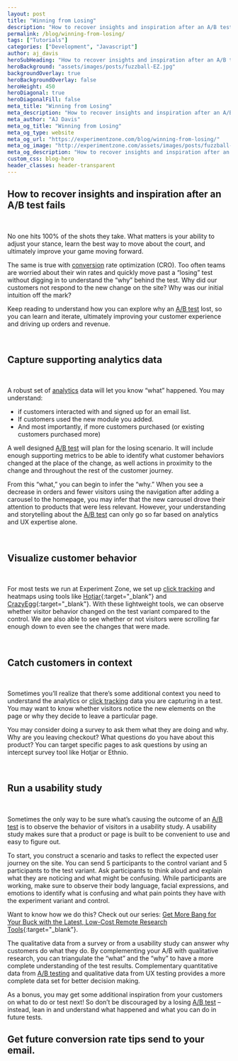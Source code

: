 ```yaml
---
layout: post
title: "Winning from Losing"
description: "How to recover insights and inspiration after an A/B test fails. Too often teams are worried about their win rates and quickly move past a “losing” test without digging in to understand the “why” behind the test."
permalink: /blog/winning-from-losing/
tags: ["Tutorials"]
categories: ["Development", "Javascript"]
author: aj_davis
heroSubHeading: "How to recover insights and inspiration after an A/B test fails"
heroBackground: "assets/images/posts/fuzzball-EZ.jpg"
backgroundOverlay: true
heroBackgroundOverlay: false
heroHeight: 450
heroDiagonal: true
heroDiagonalFill: false
meta_title: "Winning from Losing"
meta_description: "How to recover insights and inspiration after an A/B test fails. Too often teams are worried about their win rates and quickly move past a “losing” test without digging in to understand the “why” behind the test. Why did our customers not respond to the new change on the site? Why was our initial intuition off the mark?"
meta_author: "AJ Davis"
meta_og_title: "Winning from Losing"
meta_og_type: website
meta_og_url: "https://experimentzone.com/blog/winning-from-losing/"
meta_og_image: "http://experimentzone.com/assets/images/posts/fuzzball-EZ.jpg"
meta_og_description: "How to recover insights and inspiration after an A/B test fails. Too often teams are worried about their win rates and quickly move past a “losing” test without digging in to understand the “why” behind the test. Why did our customers not respond to the new change on the site? Why was our initial intuition off the mark?"
custom_css: blog-hero
header_classes: header-transparent
---
```


## How to recover insights and inspiration after an A/B test fails

&nbsp;

No one hits 100% of the shots they take. What matters is your ability to adjust your stance, learn the best way to move about the court, and ultimately improve your game moving forward.

The same is true with <a class="glossary-word" href="https://experimentzone.com/support/glossary/#Conversion">conversion</a> rate optimization (CRO). Too often teams are worried about their win rates and quickly move past a “losing” test without digging in to understand the “why” behind the test. Why did our customers not respond to the new change on the site? Why was our initial intuition off the mark?

Keep reading to understand how you can explore why an <a class="glossary-word" href="https://experimentzone.com/support/glossary/#AB-Testing">A/B test</a> lost, so you can learn and iterate, ultimately improving your customer experience and driving up orders and revenue.

&nbsp;

## Capture supporting analytics data

&nbsp;

A robust set of <a class="glossary-word" href="https://experimentzone.com/support/glossary/#Analytics">analytics</a> data will let you know “what” happened. You may understand:

- if customers interacted with and signed up for an email list.
- If customers used the new module you added.
- And most importantly, if more customers purchased (or existing customers purchased more)

A well designed <a class="glossary-word" href="https://experimentzone.com/support/glossary/#AB-Testing">A/B test</a> will plan for the losing scenario. It will include enough supporting metrics to be able to identify what customer behaviors changed at the place of the change, as well actions in proximity to the change and throughout the rest of the customer journey.

From this “what,” you can begin to infer the “why.” When you see a decrease in orders and fewer visitors using the navigation after adding a carousel to the homepage, you may infer that the new carousel drove their attention to products that were less relevant. However, your understanding and storytelling about the <a class="glossary-word" href="https://experimentzone.com/support/glossary/#AB-Testing">A/B test</a> can only go so far based on analytics and UX expertise alone.

&nbsp;

## Visualize customer behavior

&nbsp;

For most tests we run at Experiment Zone, we set up <a class="glossary-word" href="https://experimentzone.com/support/glossary/#Click-Tracking">click tracking</a> and heatmaps using tools like [Hotjar](https://www.hotjar.com/){:target="\_blank"} and [CrazyEgg](https://www.crazyegg.com/){:target="\_blank"}. With these lightweight tools, we can observe whether visitor behavior changed on the test variant compared to the control. We are also able to see whether or not visitors were scrolling far enough down to even see the changes that were made.

&nbsp;

## Catch customers in context

&nbsp;

Sometimes you’ll realize that there’s some additional context you need to understand the analytics or <a class="glossary-word" href="https://experimentzone.com/support/glossary/#Click-Tracking">click tracking</a> data you are capturing in a test. You may want to know whether visitors notice the new elements on the page or why they decide to leave a particular page.

You may consider doing a survey to ask them what they are doing and why. Why are you leaving checkout? What questions do you have about this product? You can target specific pages to ask questions by using an intercept survey tool like Hotjar or Ethnio.

&nbsp;

## Run a usability study

&nbsp;

Sometimes the only way to be sure what’s causing the outcome of an <a class="glossary-word" href="https://experimentzone.com/support/glossary/#AB-Testing">A/B test</a> is to observe the behavior of visitors in a usability study. A usability study makes sure that a product or page is built to be convenient to use and easy to figure out.

To start, you construct a scenario and tasks to reflect the expected user journey on the site. You can send 5 participants to the control variant and 5 participants to the test variant. Ask participants to think aloud and explain what they are noticing and what might be confusing. While participants are working, make sure to observe their body language, facial expressions, and emotions to identify what is confusing and what pain points they have with the experiment variant and control.

Want to know how we do this? Check out our series: [Get More Bang for Your Buck with the Latest, Low-Cost Remote Research Tools](https://experimentzone.com/low-cost-research-tools-part1){:target="\_blank"}.

The qualitative data from a survey or from a usability study can answer why customers do what they do. By complementing your A/B with qualitative research, you can triangulate the “what” and the “why” to have a more complete understanding of the test results. Complementary quantitative data from <a class="glossary-word" href="https://experimentzone.com/support/glossary/#AB-Testing">A/B testing</a> and qualitative data from UX testing provides a more complete data set for better decision making.

As a bonus, you may get some additional inspiration from your customers on what to do or test next! So don’t be discouraged by a losing <a class="glossary-word" href="https://experimentzone.com/support/glossary/#AB-Testing">A/B test</a> – instead, lean in and understand what happened and what you can do in future tests.

<div class="strip-grey pt-5 pb-5 mt-5 team-summary">
  <div class="container justify-content-center">
    <!-- <div class="row"> -->
    <div class="col-12">
      <h2 class="mb-n2 text-center">
        Get future conversion rate tips send to your email.
      </h2>
      <div class="_form_11"></div>
      <script
        src="https://experimentzone.activehosted.com/f/embed.php?id=11"
        type="text/javascript"
        charset="utf-8"
      ></script>
    </div>
  </div>
  <!-- </div> -->
</div>
